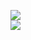 [![](https://img.shields.io/badge/Made%20With-Github%20Spray-lightgrey.svg?style=for-the-badge&logo=github)](https://github.com/Annihil/github-spray#18796)  
[![](https://i.imgur.com/2DrTn0Z.gif)](https://github.com/Annihil/github-spray)